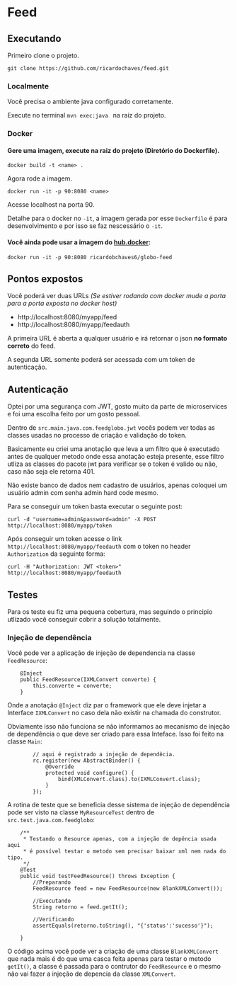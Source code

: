 # Feed

## Executando 

Primeiro clone o projeto.

`git clone https://github.com/ricardochaves/feed.git`


### Localmente
Você precisa o ambiente java configurado corretamente.

Execute no terminal `mvn exec:java ` na raiz do projeto.


### Docker

#### Gere uma imagem, execute na raiz do projeto (Diretório do Dockerfile).

`docker build -t <name> .`

Agora rode a imagem.

`docker run -it -p 90:8080 <name>`

Acesse localhost na porta 90.

Detalhe para o docker no `-it`, a imagem gerada por esse `Dockerfile` é para desenvolvimento e por isso se faz nescessário o `-it`. 

#### Você ainda pode usar a imagem do [hub.docker](https://hub.docker.com/r/ricardobchaves6/globo-feed/):

`docker run -it -p 90:8080 ricardobchaves6/globo-feed`

## Pontos expostos
Você poderá ver duas URLs *(Se estiver rodando com docker mude a porta para a porta exposta no docker host)*
- http://localhost:8080/myapp/feed
- http://localhost:8080/myapp/feedauth

A primeira URL é aberta a qualquer usuário e irá retornar o json **no formato correto** do feed. 

A segunda URL somente poderá ser acessada com um token de autenticação.

## Autenticação
Optei por uma segurança com JWT, gosto muito da parte de microservices e foi uma escolha feito por um gosto pessoal.

Dentro de `src.main.java.com.feedglobo.jwt` vocês podem ver todas as classes usadas no processo de criação e validação do token.

Basicamente eu criei uma anotação que leva a um filtro que é executado antes de qualquer metodo onde essa anotação esteja presente, esse filtro utliza as classes do pacote jwt para verificar se o token é valido ou não, caso não seja ele retorna 401.

Não existe banco de dados nem cadastro de usuários, apenas coloquei um usuário admin com senha admin hard code mesmo.

Para se conseguir um token basta executar o seguinte post:

```
curl -d "username=admin&password=admin" -X POST http://localhost:8080/myapp/token

```

Após conseguir um token acesse o link `http://localhost:8080/myapp/feedauth` com o token no header `Authorization` da seguinte forma:

```
curl -H "Authorization: JWT <token>" http://localhost:8080/myapp/feedauth

```
## Testes
Para os teste eu fiz uma pequena cobertura, mas seguindo o principio utlizado você conseguir cobrir a solução totalmente.

### Injeção de dependência
Você pode ver a aplicação de injeção de dependencia na classe `FeedResource`:

```
	@Inject   
	public FeedResource(IXMLConvert converte) {
		this.converte = converte;
	}
```

Onde a anotação `@Inject` diz par o framework que ele deve injetar a Interface `IXMLConvert` no caso dela não existir na chamada do construtor.

Obviamente isso não funciona se não informamos ao mecanismo de injeção de dependência o que deve ser criado para essa Inteface. Isso foi feito na classe `Main`:

```
        // aqui é registrado a injeção de dependêcia.
        rc.register(new AbstractBinder() {
            @Override
            protected void configure() {
                bind(XMLConvert.class).to(IXMLConvert.class);
            }
        });
```

A rotina de teste que se beneficia desse sistema de injeção de dependência pode ser visto na classe `MyResourceTest` dentro de `src.test.java.com.feedglobo`:

```
    /**
     * Testando o Resource apenas, com a injeção de depência usada aqui
     * é possível testar o metodo sem precisar baixar xml nem nada do tipo.
     */
    @Test
    public void testFeedResource() throws Exception {
    	//Preparando
    	FeedResource feed = new FeedResource(new BlankXMLConvert());

    	//Executando
     	String retorno = feed.getIt();
     	
     	//Verificando
    	assertEquals(retorno.toString(), "{'status':'sucesso'}");
    	
    }
```

O código acima você pode ver a criação de uma classe `BlankXMLConvert` que nada mais é do que uma casca feita apenas para testar o metodo `getIt()`, a classe é passada para o contrutor do `FeedResource` e o mesmo não vai fazer a injeção de depencia da classe `XMLConvert`.



